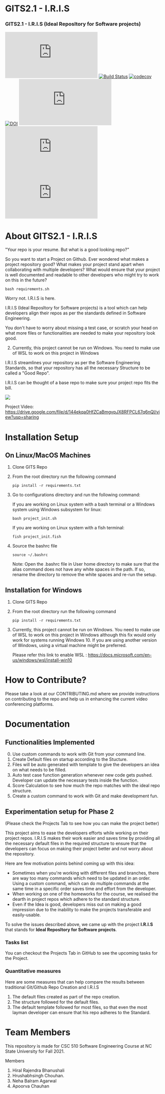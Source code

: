 
# GITS2.1 - I.R.I.S
### GITS2.1 - I.R.I.S (Ideal ReposItory for Software projects)

![GitHub](https://img.shields.io/github/license/hiralbhanu/GITS2.1-I.R.I.S)
[![Build Status](https://api.travis-ci.com/hiralbhanu/GITS2.1-I.R.I.S.svg?branch=master)](https://app.travis-ci.com/github/sak007/GITS2.0-I.R.I.S)
[![codecov](https://codecov.io/gh/hiralbhanu/GITS2.1-I.R.I.S/branch/master/graph/badge.svg?token=0e8b13ab-2292-4564-834f-0b44d6fb23a3)](https://codecov.io/gh/hiralbhanu/GITS2.1-I.R.I.S)
[![DOI](https://zenodo.org/badge/419548765.svg)](https://zenodo.org/10.5281/zenodo.5630948)
[![GitHub issues](https://img.shields.io/github/issues/hiralbhanu/GITS2.1-I.R.I.S)](https://github.com/hiralbhanu/GITS2.1-I.R.I.S/issues?q=is%3Aopen+is%3Aissue)
[![GitHub closed issues](https://img.shields.io/github/issues-closed/hiralbhanu/GITS2.1-I.R.I.S)](https://github.com/hiralbhanu/GITS2.1-I.R.I.S/issues?q=is%3Aissue+is%3Aclosed)
![Lines of code](https://img.shields.io/tokei/lines/github/hiralbhanu/GITS2.1-I.R.I.S)

# About GITS2.1 - I.R.I.S
"Your repo is your resume. But what is a good looking repo?"

So you want to start a Project on Github. Ever wondered what makes a project repository good?
What makes your project stand apart when collaborating with multiple developers?
What would ensure that your project is well documented and readable to other developers who might try to work on this in the future?

    bash requirements.sh

Worry not. I.R.I.S is here.

I.R.I.S (Ideal ReposItory for Software projects) is a tool which can help developers align their repos as per the standards defined in Software Engineering.

You don't have to worry about missing a test case, or scratch your head on what more files or functionalities are needed to make your repository look good.

2. Currently, this project cannot be run on Windows. You need to make use of WSL to work on this project in Windows

I.R.I.S streamlines your repository as per the Software Engineering Standards, so that your repository has all the necessary Structure to be called a "Good Repo".

I.R.I.S can be thought of a base repo to make sure your project repo fits the bill.

![](https://media.giphy.com/media/Lp8kVSwaSU6V9oATDM/giphy.gif)

Project Video: https://drive.google.com/file/d/144ekqa0HfZCaBmgvpJX8RFPCL67q6nQl/view?usp=sharing


# Installation Setup

## On Linux/MacOS Machines
1. Clone GITS Repo
2. From the root directory run the following command
    ```
    pip install -r requirements.txt
    ```
3. Go to configurations directory and run the following command:

    If you are working on Linux system with a bash terminal or a Windows system using Windows subsystem for linux:
    ```
    bash project_init.sh
    ```
    If you are working on Linux system with a fish terminal:
    ```
    fish project_init.fish
    ```
4. Source the bashrc file
    ```
    source ~/.bashrc
    ```
    
    Note: Open the .bashrc file in User home directory to make sure that the alias command does not have any white spaces in the path. If so, rename the directory to remove the white spaces and re-run the setup.

## Installation for Windows
1. Clone GITS Repo
2. From the root directory run the following command
    ```
    pip install -r requirements.txt
    ```
3. Currently, this project cannot be run on Windows. You need to make use of WSL to work on this project in Windows 
although this fix would only work for systems running Windows 10. If you are using another version of Windows, using a 
virtual machine might be preferred.

    Please refer this link to enable WSL : https://docs.microsoft.com/en-us/windows/wsl/install-win10

# How to Contribute?
Please take a look at our CONTRIBUTING.md where we provide instructions on contributing to the repo and help us in enhancing the current video conferencing platforms.

# Documentation
## Functionalities Implemented

0. Use custom commands to work with Git from your command line. 
1. Create Default files on startup according to the Stucture.
2. Files will be auto generated with template to give the developers an idea on what needs to be filled.
3. Auto test case function generation whenever new code gets pushed. Developer can update the necessary tests inside the function.
4. Score Calculation to see how much the repo matches with the ideal repo structure.
5. Create a custom command to work with Git and make development fun.


## Experimentation setup for Phase 2
(Please check the Projects Tab to see how you can make the project better)

This project aims to ease the developers efforts while working on their project repos. I.R.I.S makes their work easier and saves time by providing all the necessary default files in the required structure to ensure that the developers can focus on making their project better and not worry about the repository.

Here are few motivation points behind coming up with this idea:
- Sometimes when you're working with different files and branches, there are way too many commands which need to be updated in an order. Using a custom command, which can do multiple commands at the same time in a specific order saves time and effort from the developer.
- When working on one of the homeworks for the course, we realised the dearth in project repos which adhere to the standard structure.
- Even if the Idea is good, developers miss out on making a good impression due to the inability to make the projects transferable and easily-usable.

To solve the issues described above, we came up with the project **I.R.I.S** that stands for **Ideal ReposItory for Software projects**.

### Tasks list
You can checkout the Projects Tab in GitHub to see the upcoming tasks for the Project.

### Quantitative measures
Here are some measures that can help compare the results between traditional Git/Github Repo Creation and I.R.I.S
1. The default files created as part of the repo creation.
2. The structure followed for the default files.
3. The default template followed for most files, so that even the most layman developer can ensure that his repo adheres to the Standard.

# Team Members
This repository is made for CSC 510 Software Engineering Course at NC State University for Fall 2021.

Members 
1. Hiral Rajendra Bhanushali
2. Hrushabhsingh Chouhan.
3. Neha Balram Agarwal
4. Apoorva Chauhan
